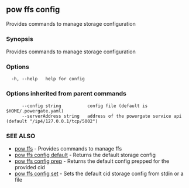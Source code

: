 ## pow ffs config

Provides commands to manage storage configuration

### Synopsis

Provides commands to manage storage configuration

### Options

```
  -h, --help   help for config
```

### Options inherited from parent commands

```
      --config string          config file (default is $HOME/.powergate.yaml)
      --serverAddress string   address of the powergate service api (default "/ip4/127.0.0.1/tcp/5002")
```

### SEE ALSO

* [pow ffs](pow_ffs.md)	 - Provides commands to manage ffs
* [pow ffs config default](pow_ffs_config_default.md)	 - Returns the default storage config
* [pow ffs config prep](pow_ffs_config_prep.md)	 - Returns the default config prepped for the provided cid
* [pow ffs config set](pow_ffs_config_set.md)	 - Sets the default cid storage config from stdin or a file

